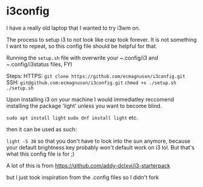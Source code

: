 # i3config

I have a really old laptop that I wanted to try i3wm on.

The process to setup i3 to not look like crap took forever. It is not something I want to repeat, so this config file should be helpful for that.

Running the `setup.sh` file with overwrite your ~.config/i3 and ~.config/i3status files, FYI

Steps:
HTTPS: `git clone https://github.com/ecmagnuson/i3config.git`    
SSH: `git@github.com:ecmagnuson/i3config.git`
`chmod +x ./setup.sh`
`./setup.sh`

Upon installing i3 on your machine I would immediatley reccomend installing the package 'light' unless you want to become blind.

`sudo apt install light`
`sudo dnf install light`
etc.

then it can be used as such:

`light -S 30` so that you don't have to look into the sun anymore, because your default brightness key probably won't default work on i3 lol. But that's what this config file is for ;) 

A lot of this is from 
https://github.com/addy-dclxvi/i3-starterpack

but I just took inspiration from the .config files so I didn't fork
